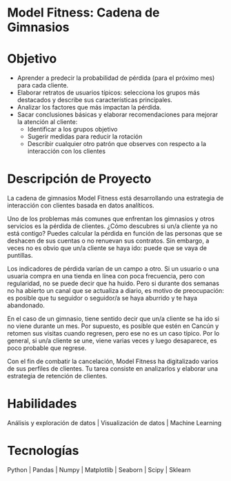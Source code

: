 # Model Fitness: Cadena de Gimnasios

# Objetivo
* Aprender a predecir la probabilidad de pérdida (para el próximo mes) para cada cliente.
* Elaborar retratos de usuarios típicos: selecciona los grupos más destacados y describe sus características principales.
* Analizar los factores que más impactan la pérdida.
* Sacar conclusiones básicas y elaborar recomendaciones para mejorar la atención al cliente:
  - Identificar a los grupos objetivo
  - Sugerir medidas para reducir la rotación
  - Describir cualquier otro patrón que observes con respecto a la interacción con los clientes

# Descripción de Proyecto
La cadena de gimnasios Model Fitness está desarrollando una estrategia de interacción con clientes basada en datos analíticos. 

Uno de los problemas más comunes que enfrentan los gimnasios y otros servicios es la pérdida de clientes. ¿Cómo descubres si un/a cliente ya no está contigo? Puedes calcular la pérdida en función de las personas que se deshacen de sus cuentas o no renuevan sus contratos. Sin embargo, a veces no es obvio que un/a cliente se haya ido: puede que se vaya de puntillas. 

Los indicadores de pérdida varían de un campo a otro. Si un usuario o una usuaria compra en una tienda en línea con poca frecuencia, pero con regularidad, no se puede decir que ha huido. Pero si durante dos semanas no ha abierto un canal que se actualiza a diario, es motivo de preocupación: es posible que tu seguidor o seguidor/a se haya aburrido y te haya abandonado. 

En el caso de un gimnasio, tiene sentido decir que un/a cliente se ha ido si no viene durante un mes. Por supuesto, es posible que estén en Cancún y retomen sus visitas cuando regresen, pero ese no es un caso típico. Por lo general, si un/a cliente se une, viene varias veces y luego desaparece, es poco probable que regrese. 

Con el fin de combatir la cancelación, Model Fitness ha digitalizado varios de sus perfiles de clientes. Tu tarea consiste en analizarlos y elaborar una estrategia de retención de clientes. 

# Habilidades
Análisis y exploración de datos | Visualización de datos | Machine Learning

# Tecnologías
Python | Pandas | Numpy | Matplotlib | Seaborn | Scipy | Sklearn
